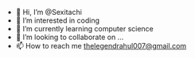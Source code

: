 - 👋 Hi, I’m @Sexitachi
- 👀 I’m interested in coding 
- 🌱 I’m currently learning computer science 
- 💞️ I’m looking to collaborate on ...
- 📫 How to reach me thelegendrahul007@gmail.com

<!---
Sexitachi/Sexitachi is a ✨ special ✨ repository because its `README.md` (this file) appears on your GitHub profile.
You can click the Preview link to take a look at your changes.
--->
